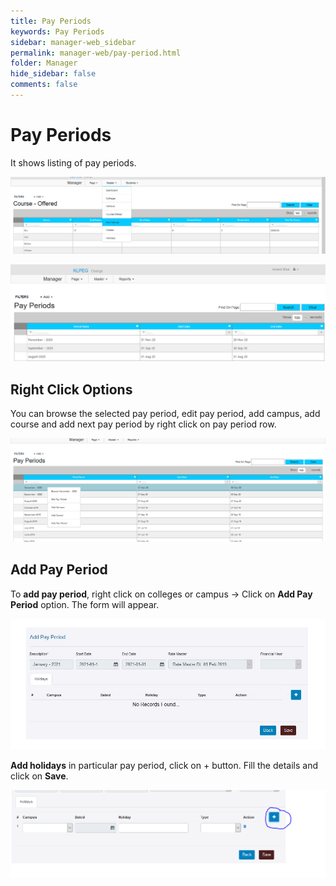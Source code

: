 ```yaml
---
title: Pay Periods
keywords: Pay Periods
sidebar: manager-web_sidebar
permalink: manager-web/pay-period.html
folder: Manager
hide_sidebar: false
comments: false
---
```


# Pay Periods

It shows listing of pay periods.
 
![](/images/payperiodmenu.png)

![](/images/payperiods.png)
 

## Right Click Options 

You can browse the selected pay period, edit pay period, add campus, add course and add next pay period by right click on pay period row.

![](/images/rightclickpayperiod.png) 
 
## Add Pay Period

To **add pay period**, right click on colleges or campus -> Click on **Add Pay Period** option. The form will appear.

![](/images/payperiodform.jpg)

**Add holidays** in particular pay period, click on + button. Fill the details and click on **Save**. 

![](/images/addholiday.png)
